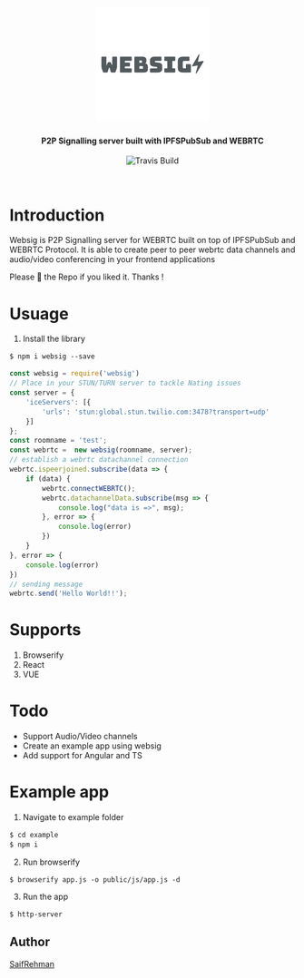 <h1 align="center">
  <br>
  <a href="https://github.com/SaifRehman/websig"><img src="https://raw.githubusercontent.com/SaifRehman/websig/master/websig.png" alt="Lotion" ></a>
</h1>

<h4 align="center">P2P Signalling server built with IPFSPubSub and WEBRTC</h4>

<p align="center">
  <a>
    <img src="https://img.shields.io/travis/keppel/lotion/master.svg"
         alt="Travis Build">
  </a>
</p>
<br>

# Introduction
Websig is P2P Signalling server for WEBRTC built on top of IPFSPubSub and WEBRTC Protocol. It is able to create peer to peer webrtc data channels and audio/video conferencing in your frontend applications

Please 🌟 the Repo if you liked it. Thanks !

# Usuage
1. Install the library
```
$ npm i websig --save
```

```JavaScript
const websig = require('websig')
// Place in your STUN/TURN server to tackle Nating issues
const server = {
    'iceServers': [{
        'urls': 'stun:global.stun.twilio.com:3478?transport=udp'
    }]
};
const roomname = 'test';
const webrtc =  new websig(roomname, server);
// establish a webrtc datachannel connection
webrtc.ispeerjoined.subscribe(data => {
    if (data) {
        webrtc.connectWEBRTC();
        webrtc.datachannelData.subscribe(msg => {
            console.log("data is =>", msg);
        }, error => {
            console.log(error)
        })
    }
}, error => {
    console.log(error)
})
// sending message
webrtc.send('Hello World!!');
```
# Supports
1. Browserify
3. React 
4. VUE

# Todo
* Support Audio/Video channels
* Create an example app using websig
* Add support for Angular and TS

# Example app

1. Navigate to example folder
```sh
$ cd example
$ npm i 
```

2. Run browserify 
```
$ browserify app.js -o public/js/app.js -d
```

3. Run the app
```
$ http-server
```


## Author
[SaifRehman](SaifRehman.github.io)

